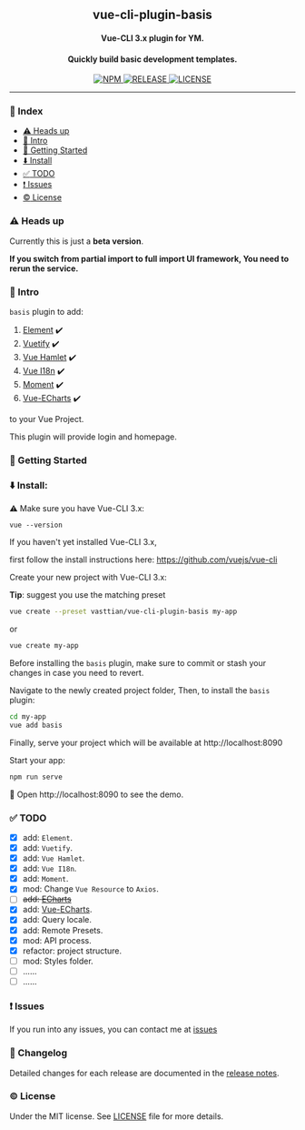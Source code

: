 <!-- ## vue-cli-plugin-basis -->
<h2 align="center">vue-cli-plugin-basis</h2>
<p align="center">
  <h4 align="center">Vue-CLI 3.x plugin for YM.</h4>
  <h4 align="center">Quickly build basic development templates.</h4>
</p>

<p align="center">
  <a href="https://www.npmjs.com/package/vue-cli-plugin-basis">
    <img src="https://img.shields.io/npm/v/vue-cli-plugin-basis.svg" alt="NPM">
  </a>
  <a href="https://github.com/vasttian/vue-cli-plugin-basis/releases">
    <img src="https://img.shields.io/github/release/vasttian/vue-cli-plugin-basis.svg" alt="RELEASE">
  </a>
  <a href="https://github.com/vasttian/vue-cli-plugin-basis/blob/master/LICENSE">
    <img src="https://img.shields.io/github/license/mashape/apistatus.svg" alt="LICENSE">
  </a>
</p>

<!-- [![npm](https://img.shields.io/npm/v/vue-cli-plugin-basis.svg)](https://www.npmjs.com/package/vue-cli-plugin-basis) -->

---

### :page_with_curl: Index
* [:warning: Heads up](#warning-heads-up)
* [:book: Intro](#book-intro)
* [:rocket: Getting Started](#rocket-getting-started)
* [:arrow_down: Install](#arrow_down-install)
* [:white_check_mark: TODO](#white_check_mark-todo)
* [:exclamation: Issues](#exclamation-issues)
* [:copyright: License](#copyright-license)

### :warning: Heads up

Currently this is just a **beta version**.

**If you switch from partial import to full import UI framework,
You need to rerun the service.**

### :book: Intro

`basis` plugin to add:
1. [Element](https://github.com/ElemeFE/element)  :heavy_check_mark:
2. [Vuetify](https://github.com/vuetifyjs/vuetify) :heavy_check_mark:
3. [Vue Hamlet](https://github.com/yimian/vue-hamlet)  :heavy_check_mark:
4. [Vue I18n](https://github.com/kazupon/vue-i18n)  :heavy_check_mark:
5. [Moment](https://github.com/moment/moment)  :heavy_check_mark:
6. [Vue-ECharts](https://github.com/ecomfe/vue-echarts)  :heavy_check_mark:

to your Vue Project.

This plugin will provide login and homepage.

### :rocket: Getting Started

### :arrow_down: Install:

:warning: Make sure you have Vue-CLI 3.x:

```
vue --version
```

If you haven't yet installed Vue-CLI 3.x,

first follow the install instructions here: https://github.com/vuejs/vue-cli

Create your new project with Vue-CLI 3.x:

**Tip**: suggest you use the matching preset

```bash
vue create --preset vasttian/vue-cli-plugin-basis my-app
```

or

```bash
vue create my-app
```

Before installing the `basis` plugin, make sure to commit or stash your changes in case you need to revert.

Navigate to the newly created project folder,
Then, to install the `basis` plugin:

```bash
cd my-app
vue add basis
```

Finally, serve your project which will be available at http://localhost:8090

Start your app:

```bash
npm run serve
```

:tada: Open http://localhost:8090 to see the demo.

### :white_check_mark: TODO
- [x] add: `Element`.
- [x] add: `Vuetify`.
- [x] add: `Vue Hamlet`.
- [x] add: `Vue I18n`.
- [x] add: `Moment`.
- [x] mod: Change `Vue Resource` to `Axios`.
- [ ] ~~add: [ECharts](https://github.com/apache/incubator-echarts)~~
- [x] add: [Vue-ECharts](https://github.com/ecomfe/vue-echarts).
- [x] add: Query locale.
- [x] add: Remote Presets.
- [x] mod: API process.
- [x] refactor: project structure.
- [ ] mod: Styles folder.
- [ ] ......
- [ ] ......

### :exclamation: Issues

If you run into any issues, you can contact me at [issues](https://github.com/vasttian/vue-cli-plugin-basis/issues)

### :memo: Changelog
Detailed changes for each release are documented in the [release notes](https://github.com/vasttian/vue-admin-vuetify/releases).

### :copyright: License

Under the MIT license. See [LICENSE](http://opensource.org/licenses/MIT) file for more details.
